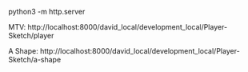 python3 -m http.server

MTV:
http://localhost:8000/david_local/development_local/Player-Sketch/player

A Shape:
http://localhost:8000/david_local/development_local/Player-Sketch/a-shape
